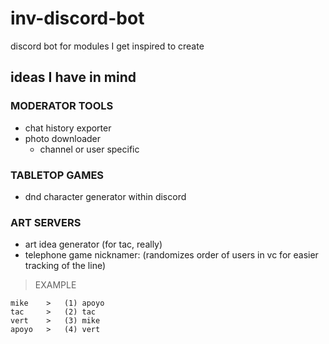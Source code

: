 # inv-discord-bot
discord bot for modules I get inspired to create

## ideas I have in mind
### MODERATOR TOOLS
- chat history exporter
- photo downloader
	- channel or user specific

### TABLETOP GAMES
- dnd character generator within discord

### ART SERVERS
- art idea generator (for tac, really)
- telephone game nicknamer: (randomizes order of users in vc for easier tracking of the line)

> EXAMPLE

	mike	>	(1) apoyo
	tac		>	(2) tac
	vert	>	(3) mike
	apoyo	>	(4) vert
